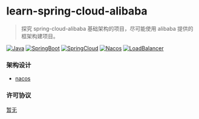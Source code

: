 # learn-spring-cloud-alibaba

> 探究 spring-cloud-alibaba 基础架构的项目，尽可能使用 alibaba 提供的框架构建项目。

[![Java](https://img.shields.io/badge/java-8+-ae7118.svg?style=flat-square)](https://www.oracle.com/cn/java/technologies)
[![SpringBoot](https://img.shields.io/badge/springboot-2.7.10-6cb52d.svg?style=flat-square)]()
[![SpringCloud](https://img.shields.io/badge/springcloud-2021.0.4.0-6cb52d.svg?style=flat-square)]()
[![Nacos](https://img.shields.io/badge/nacos-2.2.3-209bfa.svg?style=flat-square)](https://github.com/alibaba/nacos)
[![LoadBalancer](https://img.shields.io/badge/loadbalancer-3.1.7-6cb52d.svg?style=flat-square)]()

### 架构设计

* [nacos](http://127.0.0.1:8848/nacos)

### 许可协议

[暂无]()
